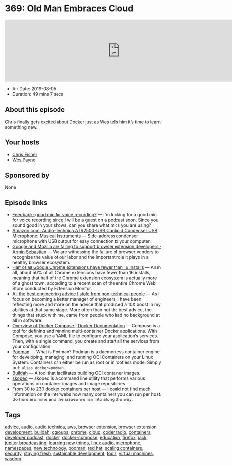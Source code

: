 # 369: Old Man Embraces Cloud

<iframe src="https://player.fireside.fm/v2/MLf2ZzhC+YG0tVxgo?theme=dark" width="740" height="200" frameborder="0" scrolling="no"></iframe>

* Air Date: 2019-08-05
* Duration: 49 mins 7 secs

## About this episode


Chris finally gets excited about Docker just as Wes tells him it’s time to learn something new.

## Your hosts
* [Chris Fisher](https://coder.show/hosts/chrislas)
* [Wes Payne](https://coder.show/hosts/wespayne)

## Sponsored by

None



## Episode links

  * [Feedback: good mic for voice recording?](https://www.reddit.com/r/CoderRadio/comments/ckeacu/good_mic_for_voice_recording/ "Feedback: good mic for voice recording?") — I'm looking for a good mic for voice recording since I will be a guest on a podcast soon. Since you sound good in your shows, can you share what mics you are using? 
  * [Amazon.com: Audio-Technica ATR2500-USB Cardioid Condenser USB Microphone: Musical Instruments](https://www.amazon.com/exec/obidos/ASIN/B004QJREXM "Amazon.com: Audio-Technica ATR2500-USB Cardioid Condenser USB Microphone: Musical Instruments") — Side-address condenser microphone with USB output for easy connection to your computer.
  * [Google and Mozilla are failing to support browser extension developers · Armin Sebastian](https://armin.dev/blog/2019/08/supporting-browser-extension-developers/ "Google and Mozilla are failing to support browser extension developers · Armin Sebastian") — We are witnessing the failure of browser vendors to recognize the value of our labor and the important role it plays in a healthy browser ecosystem. 
  * [Half of all Google Chrome extensions have fewer than 16 installs](https://www.zdnet.com/article/half-of-all-google-chrome-extensions-have-fewer-than-16-installs/ "Half of all Google Chrome extensions have fewer than 16 installs") — All in all, about 50% of all Chrome extensions have fewer than 16 installs, meaning that half of the Chrome extension ecosystem is actually more of a ghost town, according to a recent scan of the entire Chrome Web Store conducted by Extension Monitor.
  * [All the best engineering advice I stole from non-technical people](https://medium.com/@bellmar/all-the-best-engineering-advice-i-stole-from-non-technical-people-eb7f90ca2f5f "All the best engineering advice I stole from non-technical people") — As I focus on becoming a better manager of engineers, I have been reflecting more and more on the advice that produced a 10X boost in my abilities at that same stage. More often than not the best advice, the things that stuck with me, came from people who had no background at all in software. 
  * [Overview of Docker Compose | Docker Documentation](https://docs.docker.com/compose/ "Overview of Docker Compose | Docker Documentation") — Compose is a tool for defining and running multi-container Docker applications. With Compose, you use a YAML file to configure your application’s services. Then, with a single command, you create and start all the services from your configuration. 
  * [Podman](https://podman.io/ "Podman") — What is Podman? Podman is a daemonless container engine for developing, managing, and running OCI Containers on your Linux System. Containers can either be run as root or in rootless mode. Simply put: `alias docker=podman`.
  * [Buildah](https://buildah.io/ "Buildah") — A tool that facilitates building OCI container images. 
  * [skopeo](https://github.com/containers/skopeo "skopeo") — skopeo is a command line utility that performs various operations on container images and image repositories. 
  * [From 30 to 230 docker containers per host](http://sven.stormbind.net/blog/posts/docker_from_30_to_230/ "From 30 to 230 docker containers per host") — I could not find much information on the interwebs how many containers you can run per host. So here are mine and the issues we ran into along the way. 



## Tags

[advice](https://coder.show/tags/advice), [audio](https://coder.show/tags/audio), [audio technica](https://coder.show/tags/audio%20technica), [aws](https://coder.show/tags/aws), [browser extension](https://coder.show/tags/browser%20extension), [browser extension development](https://coder.show/tags/browser%20extension%20development), [buildah](https://coder.show/tags/buildah), [cgroups](https://coder.show/tags/cgroups), [chrome](https://coder.show/tags/chrome), [cloud](https://coder.show/tags/cloud), [coder radio](https://coder.show/tags/coder%20radio), [containers](https://coder.show/tags/containers), [developer podcast](https://coder.show/tags/developer%20podcast), [docker](https://coder.show/tags/docker), [docker-compose](https://coder.show/tags/docker-compose), [education](https://coder.show/tags/education), [firefox](https://coder.show/tags/firefox), [jack](https://coder.show/tags/jack), [jupiter broadcasting](https://coder.show/tags/jupiter%20broadcasting), [learning new things](https://coder.show/tags/learning%20new%20things), [linux audio](https://coder.show/tags/linux%20audio), [microphone](https://coder.show/tags/microphone), [namespaces](https://coder.show/tags/namespaces), [new technology](https://coder.show/tags/new%20technology), [podman](https://coder.show/tags/podman), [red hat](https://coder.show/tags/red%20hat), [scaling containers](https://coder.show/tags/scaling%20containers), [security](https://coder.show/tags/security), [staying fresh](https://coder.show/tags/staying%20fresh), [sustainable development](https://coder.show/tags/sustainable%20development), [tools](https://coder.show/tags/tools), [virtual machines](https://coder.show/tags/virtual%20machines), [wisdom](https://coder.show/tags/wisdom)